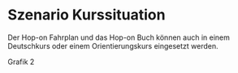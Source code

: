 # Szenario Kurssituation

Der Hop-on Fahrplan und das Hop-on Buch können auch in einem Deutschkurs oder einem Orientierungskurs eingesetzt werden.

Grafik 2

